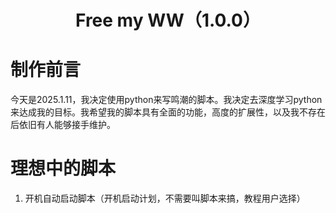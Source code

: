 # <center>Free my WW（1.0.0）</center>
# 制作前言
今天是2025.1.11，我决定使用python来写鸣潮的脚本。我决定去深度学习python来达成我的目标。我希望我的脚本具有全面的功能，高度的扩展性，以及我不存在后依旧有人能够接手维护。
# 理想中的脚本
1. 开机自动启动脚本（开机启动计划，不需要叫脚本来搞，教程用户选择）